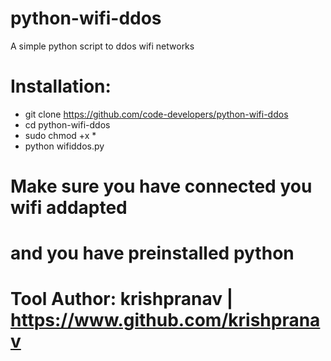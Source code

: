 # python-wifi-ddos
A simple python script to ddos wifi networks 

# Installation:
- git clone https://github.com/code-developers/python-wifi-ddos
- cd python-wifi-ddos
- sudo chmod +x *
- python wifiddos.py

# Make sure you have connected you wifi addapted
# and you have preinstalled python

# Tool Author: krishpranav | https://www.github.com/krishpranav
